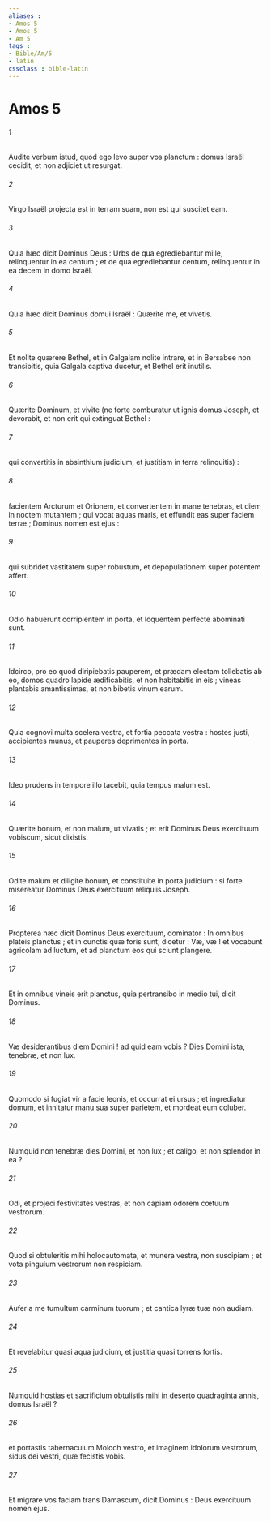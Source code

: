 ```yaml
---
aliases : 
- Amos 5
- Amos 5
- Am 5
tags : 
- Bible/Am/5
- latin
cssclass : bible-latin
---
```


# Amos 5

###### 1
Audite verbum istud, quod ego levo super vos planctum : domus Israël cecidit, et non adjiciet ut resurgat.
###### 2
Virgo Israël projecta est in terram suam, non est qui suscitet eam.
###### 3
Quia hæc dicit Dominus Deus : Urbs de qua egrediebantur mille, relinquentur in ea centum ; et de qua egrediebantur centum, relinquentur in ea decem in domo Israël.
###### 4
Quia hæc dicit Dominus domui Israël : Quærite me, et vivetis.
###### 5
Et nolite quærere Bethel, et in Galgalam nolite intrare, et in Bersabee non transibitis, quia Galgala captiva ducetur, et Bethel erit inutilis.
###### 6
Quærite Dominum, et vivite (ne forte comburatur ut ignis domus Joseph, et devorabit, et non erit qui extinguat Bethel :
###### 7
qui convertitis in absinthium judicium, et justitiam in terra relinquitis) :
###### 8
facientem Arcturum et Orionem, et convertentem in mane tenebras, et diem in noctem mutantem ; qui vocat aquas maris, et effundit eas super faciem terræ ; Dominus nomen est ejus :
###### 9
qui subridet vastitatem super robustum, et depopulationem super potentem affert.
###### 10
Odio habuerunt corripientem in porta, et loquentem perfecte abominati sunt.
###### 11
Idcirco, pro eo quod diripiebatis pauperem, et prædam electam tollebatis ab eo, domos quadro lapide ædificabitis, et non habitabitis in eis ; vineas plantabis amantissimas, et non bibetis vinum earum.
###### 12
Quia cognovi multa scelera vestra, et fortia peccata vestra : hostes justi, accipientes munus, et pauperes deprimentes in porta.
###### 13
Ideo prudens in tempore illo tacebit, quia tempus malum est.
###### 14
Quærite bonum, et non malum, ut vivatis ; et erit Dominus Deus exercituum vobiscum, sicut dixistis.
###### 15
Odite malum et diligite bonum, et constituite in porta judicium : si forte misereatur Dominus Deus exercituum reliquiis Joseph.
###### 16
Propterea hæc dicit Dominus Deus exercituum, dominator : In omnibus plateis planctus ; et in cunctis quæ foris sunt, dicetur : Væ, væ ! et vocabunt agricolam ad luctum, et ad planctum eos qui sciunt plangere.
###### 17
Et in omnibus vineis erit planctus, quia pertransibo in medio tui, dicit Dominus.
###### 18
Væ desiderantibus diem Domini ! ad quid eam vobis ? Dies Domini ista, tenebræ, et non lux.
###### 19
Quomodo si fugiat vir a facie leonis, et occurrat ei ursus ; et ingrediatur domum, et innitatur manu sua super parietem, et mordeat eum coluber.
###### 20
Numquid non tenebræ dies Domini, et non lux ; et caligo, et non splendor in ea ?
###### 21
Odi, et projeci festivitates vestras, et non capiam odorem cœtuum vestrorum.
###### 22
Quod si obtuleritis mihi holocautomata, et munera vestra, non suscipiam ; et vota pinguium vestrorum non respiciam.
###### 23
Aufer a me tumultum carminum tuorum ; et cantica lyræ tuæ non audiam.
###### 24
Et revelabitur quasi aqua judicium, et justitia quasi torrens fortis.
###### 25
Numquid hostias et sacrificium obtulistis mihi in deserto quadraginta annis, domus Israël ?
###### 26
et portastis tabernaculum Moloch vestro, et imaginem idolorum vestrorum, sidus dei vestri, quæ fecistis vobis.
###### 27
Et migrare vos faciam trans Damascum, dicit Dominus : Deus exercituum nomen ejus.
